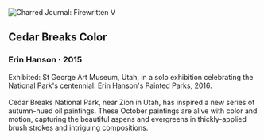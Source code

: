 <div class="artwork-of-the-day">
  <div class="container">
    <div class="img-wrapper">
      <img
        src="https://uploads6.wikiart.org/00105/images/erin-hanson/erin-hanson-cedar-breaks-color-50x70.jpg!Large.jpg"
        alt="Charred Journal: Firewritten V" />
    </div>
    <div class="artwork-detail">
      <div class="artwork-origin"> 
        <h2 class="artwork-name">Cedar Breaks Color</h2>
        <h3 class="artist">
          Erin Hanson
                    ·  2015
        </h3>
      </div>
      <p class="description">
        <span class="artwork-description-text ng-binding" ng-bind-html="viewModel.ArtworkOfTheDay.Description | unsafe">Exhibited: St George Art Museum, Utah, in a solo exhibition celebrating the National Park's centennial: Erin Hanson's Painted Parks, 2016.<br><br>Cedar Breaks National Park, near Zion in Utah, has inspired a new series of autumn-hued oil paintings. These October paintings are alive with color and motion, capturing the beautiful aspens and evergreens in thickly-applied brush strokes and intriguing compositions.</span>
                        <div class="text-shadow-container" ng-show="showShadow" style=""></div>
      </p>
    </div>
  </div>

</div>
